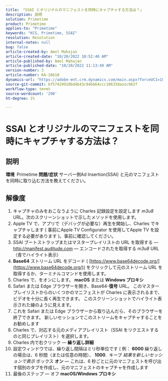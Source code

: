 ```yaml
---
title: 「SSAI とオリジナルのマニフェストを同時にキャプチャする方法は？」
description: 説明
solution: Primetime
product: Primetime
applies-to: "Primetime"
keywords: "KCS, Primetime, SSAI"
resolution: Resolution
internal-notes: null
bug: false
article-created-by: Amol Mahajan
article-created-date: "10/20/2022 10:52:40 AM"
article-published-by: Amol Mahajan
article-published-date: "10/20/2022 11:13:49 AM"
version-number: 3
article-number: KA-16610
dynamics-url: "https://adobe-ent.crm.dynamics.com/main.aspx?forceUCI=1&pagetype=entityrecord&etn=knowledgearticle&id=f16eb750-6550-ed11-bba2-00224808664b"
source-git-commit: bf57429910bd4b43c94bb64ccc10633daa1c962f
workflow-type: tm+mt
source-wordcount: '290'
ht-degree: 1%

---
```


# SSAI とオリジナルのマニフェストを同時にキャプチャする方法は？

## 説明

<b>環境 </b>
Primetime
<b>問題/症状</b>
サーバー側Ad Insertion(SSAI) と元のマニフェストを同時に取り込む方法を教えてください。




## 解像度


1. キャプチャのみをおこなうように Charles 記録設定を設定します *m3u8* URL。次のスクリーンショットで示したメソッドを使用します。
2. Apple TV で、アプリで（デバッグが必要な）再生を開始し、Charles でキャプチャします ( 事前にApple TV Configurator を使用してApple TV を設定する必要があります )。事前に確認してください。
3. SSAI ブートストラップまたはマスタープレイリストの URL を取得する — http://manifest.auditude.com — エンコードされたを取得する *m3u8* URL （青でハイライト表示）
4. <b>Base64</b> ストリーム URL をデコード ( [https://www.base64decode.org/](https://www.base64decode.org/)) をクリックして元のストリーム URL を取得するか、ターミナルコマンドを使用します。
5. Charles で、をオンにします。 <b>macOS</b> または <b>Windows プロキシ</b>
6. Safari または Edge ブラウザーを開き、Base64-<b>復号</b> URL。 このマスタープレイリストからのいくつかのマニフェストが Charles に表示されるまで、ビデオを十分に長く再生できます。 このスクリーンショットでハイライト表示された線のように見えます。
7. これを Safari または Edge ブラウザーから取り込んだら、そのブラウザーを終了できます。 新しいセッションでこのストリームをキャプチャすることをお勧めします
8. Charles で、対応する元のメディアプレイリスト（SSAI をリクエストするのと同じプレイリスト）を選択します。
9. Charles 内で右クリック — <b>繰り返し詳細</b>
10. 設定ウィンドウでは、繰り返し間隔はミリ秒単位です ( 例： <b>6000</b> 繰り返しの場合は、6 秒間（または任意の時間）、 <b>1000</b>.  キープ *結果を新しいセッションで表示* ボックス <b>オン</b>  — これは、6 秒ごとに元のマニフェストを呼び出す個別のタブを作成し、元のマニフェストのキャプチャを作成します
11. 最後のステップ — オフ <b>macOS/Windows プロキシ</b>

